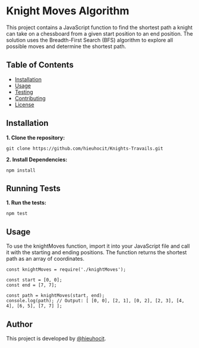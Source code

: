 # Knight Moves Algorithm

This project contains a JavaScript function to find the shortest path a knight can take on a chessboard from a given start position to an end position. The solution uses the Breadth-First Search (BFS) algorithm to explore all possible moves and determine the shortest path.

## Table of Contents

- [Installation](#installation)
- [Usage](#usage)
- [Testing](#testing)
- [Contributing](#contributing)
- [License](#license)

## Installation

**1. Clone the repository:**

```
git clone https://github.com/hieuhocit/Knights-Travails.git
```

**2. Install Dependencies:**

```
npm install
```

## Running Tests

**1. Run the tests:**

```
npm test
```

## Usage

To use the knightMoves function, import it into your JavaScript file and call it with the starting and ending positions. The function returns the shortest path as an array of coordinates.

```
const knightMoves = require('./knightMoves');

const start = [0, 0];
const end = [7, 7];

const path = knightMoves(start, end);
console.log(path); // Output: [ [0, 0], [2, 1], [0, 2], [2, 3], [4, 4], [6, 5], [7, 7] ];
```

## Author

This project is developed by [@hieuhocit](https://github.com/hieuhocit).
